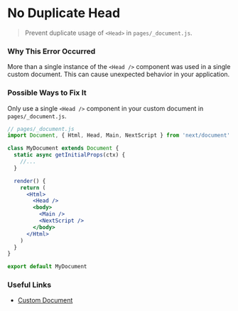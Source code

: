 # No Duplicate Head

> Prevent duplicate usage of `<Head>` in `pages/_document.js`.

### Why This Error Occurred

More than a single instance of the `<Head />` component was used in a single custom document. This can cause unexpected behavior in your application.

### Possible Ways to Fix It

Only use a single `<Head />` component in your custom document in `pages/_document.js`.

```jsx
// pages/_document.js
import Document, { Html, Head, Main, NextScript } from 'next/document'

class MyDocument extends Document {
  static async getInitialProps(ctx) {
    //...
  }

  render() {
    return (
      <Html>
        <Head />
        <body>
          <Main />
          <NextScript />
        </body>
      </Html>
    )
  }
}

export default MyDocument
```

### Useful Links

- [Custom Document](https://nextjs.org/docs/advanced-features/custom-document)
